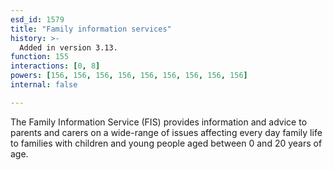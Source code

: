 ```yaml
---
esd_id: 1579
title: "Family information services"
history: >-
  Added in version 3.13.
function: 155
interactions: [0, 8]
powers: [156, 156, 156, 156, 156, 156, 156, 156, 156]
internal: false

---
```


The Family Information Service (FIS) provides information and advice to parents and carers on a wide-range of issues affecting every day family life to families with children and young people aged between 0 and 20 years of age.

